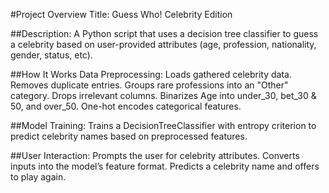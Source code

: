 #Project Overview
Title: Guess Who! Celebrity Edition

##Description: 
A Python script that uses a decision tree classifier to guess a celebrity based on user-provided attributes (age, profession, nationality, gender, status, etc).

##How It Works
Data Preprocessing:
Loads gathered celebrity data.
Removes duplicate entries.
Groups rare professions into an "Other" category.
Drops irrelevant columns.
Binarizes Age into under_30, bet_30 & 50, and over_50.
One-hot encodes categorical features.

##Model Training:
Trains a DecisionTreeClassifier with entropy criterion to predict celebrity names based on preprocessed features.

##User Interaction:
Prompts the user for celebrity attributes.
Converts inputs into the model’s feature format.
Predicts a celebrity name and offers to play again.
